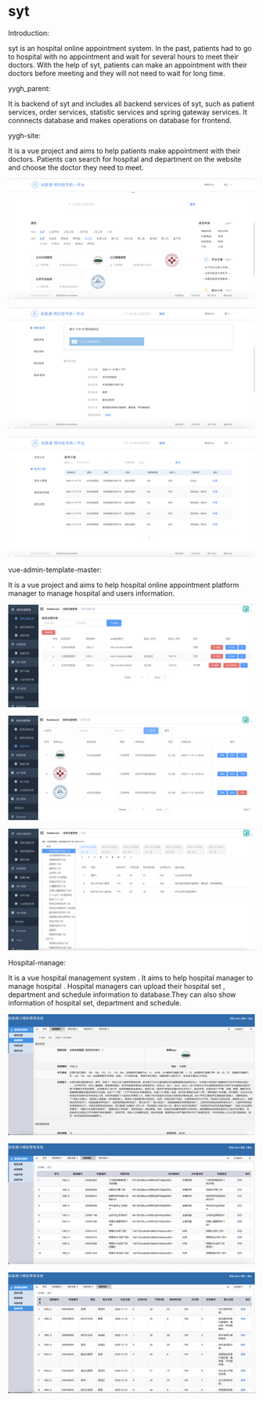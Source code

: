 # syt

Introduction:

syt is an hospital online appointment system. In the past, patients had to go to hospital with no appointment and wait for several hours to meet their doctors. With the help of syt, patients can make an appointment with their doctors before meeting and they will not need to wait for long time. 



yygh_parent:

It is backend of syt and includes all backend services of syt, such as patient services, order services, statistic services and spring gateway services. It connnects database and makes operations on database for frontend.



yygh-site:

It is a vue project and aims to help  patients  make appointment with their doctors. Patients can search for hospital and department on the website and choose the doctor they need to meet. 

![image-20221112004109600](documents/typora-user-images/image-20221112004109600.png)





![image-20221111014548111](documents/typora-user-images/image-20221111014548111.png)

![image-20221111014621236](documents/typora-user-images/image-20221111014621236.png)

vue-admin-template-master:

It is a vue project and aims to help hospital online appointment platform manager to manage hospital and users information.



![image-20221112001029381](documents/typora-user-images/image-20221112001029381.png)

![image-20221112003417107](documents/typora-user-images/image-20221112003417107.png)

![image-20221112004020687](documents/typora-user-images/image-20221112004020687.png)

Hospital-manage:

It is a vue hospital management system . It aims to help hospital manager to manage hospital . Hospital managers can upload their hospital set , department and schedule information to database.They can also show information of hospital set, department and schedule.

![image-20221112003907268](documents/typora-user-images/image-20221112003907268.png)

![image-20221112003838964](documents/typora-user-images/image-20221112003838964.png)

![image-20221112003809613](documents/typora-user-images/image-20221112003809613.png)
